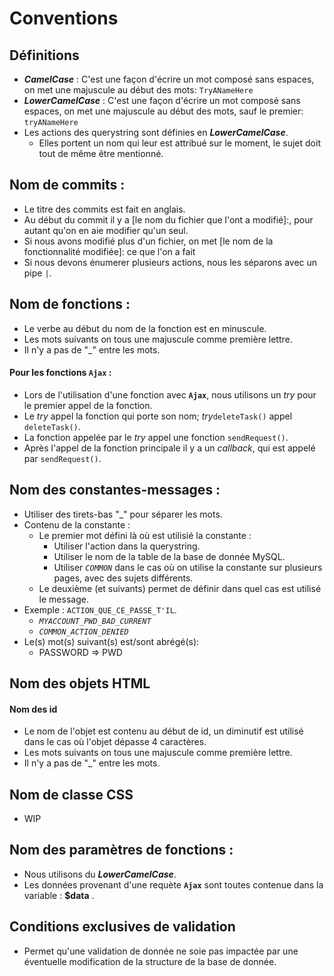 # Conventions

## Définitions
- ***CamelCase*** : C'est une façon d'écrire un mot composé sans espaces, on met une majuscule au début des mots: `TryANameHere`
- ***LowerCamelCase*** : C'est une façon d'écrire un mot composé sans espaces, on met une majuscule au début des mots, sauf le premier: `tryANameHere`
- Les actions des querystring sont définies en ***LowerCamelCase***.
    - Elles portent un nom qui leur est attribué sur le moment, le sujet doit tout de même être mentionné.
## Nom de commits :

- Le titre des commits est fait en anglais.
- Au début du commit il y a [le nom du fichier que l'ont a modifié]:, pour autant qu'on en aie modifier qu'un seul.
- Si nous avons modifié plus d'un fichier, on met [le nom de la fonctionnalité modifiée]: ce que l'on a fait
- Si nous devons énumerer plusieurs actions, nous les séparons avec un pipe `|`.
## Nom de fonctions :

- Le verbe au début du nom de la fonction est en minuscule.
- Les mots suivants on tous une majuscule comme première lettre.
- Il n'y a pas de "_" entre les mots.
#### Pour les fonctions **`Ajax`** :

- Lors de l'utilisation d'une fonction avec **`Ajax`**, nous utilisons un *try* pour le premier appel de la fonction.
- Le *try* appel la fonction qui porte son nom; *try*`deleteTask()` appel `deleteTask()`.
- La fonction appelée par le *try* appel une fonction `sendRequest()`.
- Après l'appel de la fonction principale il y a un *callback*, qui est appelé par `sendRequest()`.
## Nom des constantes-messages :

- Utiliser des tirets-bas "_" pour séparer les mots.
- Contenu de la constante :
    - Le premier mot défini là où est utilisié la constante :
        - Utiliser l'action dans la querystring.
        - Utiliser le nom de la table de la base de donnée MySQL.
        - Utiliser *`COMMON`* dans le cas où on utilise la constante sur plusieurs pages, avec des sujets différents. 
    - Le deuxième (et suivants) permet de définir dans quel cas est utilisé le message.
- Exemple : `ACTION_QUE_CE_PASSE_T'IL`.
    - *`MYACCOUNT_PWD_BAD_CURRENT`*
    - *`COMMON_ACTION_DENIED`*
- Le(s) mot(s) suivant(s) est/sont abrégé(s):
    - PASSWORD => PWD
## Nom des objets HTML

#### Nom des id
- Le nom de l'objet est contenu au début de id, un diminutif est utilisé dans le cas où l'objet dépasse 4 caractères.
- Les mots suivants on tous une majuscule comme première lettre.
- Il n'y a pas de "_" entre les mots.
## Nom de classe CSS

- WIP
## Nom des paramètres de fonctions :

- Nous utilisons du ***LowerCamelCase***.
- Les données provenant d'une requète **`Ajax`** sont toutes contenue dans la variable : **$data** .

## Conditions exclusives de validation

- Permet qu'une validation de donnée ne soie pas impactée par une éventuelle modification de la structure de la base de donnée.
